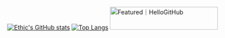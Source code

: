 [![Ethic's GitHub stats](https://github-readme-stats.vercel.app/api?username=ethic-233&show_icons=true&theme=merko)](https://github.com/ethic-233/github-readme-stats) [![Top Langs](https://github-readme-stats.vercel.app/api/top-langs/?username=ethic-233&layout=compact)](https://github.com/anuraghazra/github-readme-stats)
<a href="https://hellogithub.com/repository/ddf987cce2c646d994ebec360c2a8d3e" target="_blank"><img src="https://api.hellogithub.com/v1/widgets/featured.svg?rid=ddf987cce2c646d994ebec360c2a8d3e&theme=dark" alt="Featured｜HelloGitHub" style="width: 250px; height: 54px;" width="250" height="54" /></a>
